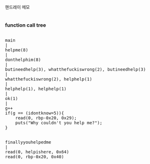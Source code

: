 핸드레이 메모<br>
<br>
<h3>function call tree</h3>
<pre>
<div id='main'>
main
|
helpme(8)
|
donthelphim(8)
|
butineedhelp(3), whatthefuckiswrong(2), butineedhelp(3)
|
whatthefuckiswrong(2), helphelp(1)
|
helphelp(1), helphelp(1)
|
ok(1)
|
g++
if(g == (idontknow=5)){
	read(0, rbp-0x20, 0x29);
	puts("Why couldn't you help me?");
}
</div>
<div id='finallyyouhelpedme'>
finallyyouhelpedme
|
read(0, helpishere, 0x64)
read(0, rbp-0x20, 0x40)
</div>
</pre>
